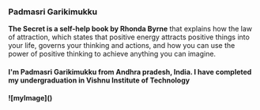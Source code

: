 <h3>Padmasri Garikimukku</h3>
<b>The Secret is a self-help book by Rhonda Byrne</b> that explains how the law of attraction, which states that positive energy attracts positive things into your life, governs your thinking and actions, and how you can use the power of positive thinking to achieve anything you can imagine.
<h4> I'm Padmasri Garikimukku from Andhra pradesh, India. I have completed my undergraduation in Vishnu Institute of Technology<h4>
![myImage](<photos.jpg>)